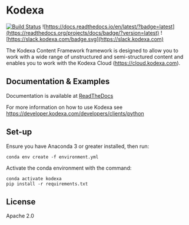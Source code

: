 # Kodexa

[![Build Status](https://dev.azure.com/kodexa/Dharma/_apis/build/status/kodexa-ai.kodexa?branchName=master)](https://dev.azure.com/kodexa/Dharma/_build/latest?definitionId=36&branchName=master)
![https://docs.readthedocs.io/en/latest/?badge=latest](https://readthedocs.org/projects/docs/badge/?version=latest) 
![https://slack.kodexa.com/badge.svg](https://slack.kodexa.com)

The Kodexa Content Framework framework is designed to allow you to work with a wide range of unstructured and semi-structured content and enables you to work with the Kodexa Cloud (https://cloud.kodexa.com).

## Documentation & Examples

Documentation is available at [ReadTheDocs](https://kodexa-kodexa.readthedocs-hosted.com/en/latest/)

For more information on how to use Kodexa see https://developer.kodexa.com/developers/clients/python

## Set-up

Ensure you have Anaconda 3 or greater installed, then run:

    conda env create -f environment.yml 
    
Activate the conda environment with the command:

    conda activate kodexa
    pip install -r requirements.txt

## License

Apache 2.0
